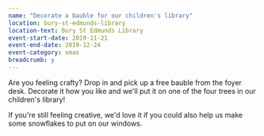```yaml
---
name: "Decorate a bauble for our children's library"
location: bury-st-edmunds-library
location-text: Bury St Edmunds Library
event-start-date: 2019-11-21
event-end-date: 2019-12-24
event-category: xmas
breadcrumb: y
---
```


Are you feeling crafty? Drop in and pick up a free bauble from the foyer desk. Decorate it how you like and we'll put it on one of the four trees in our children's library!

If you're still feeling creative, we'd love it if you could also help us make some snowflakes to put on our windows.
